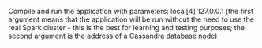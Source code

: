 Compile and run the application with parameters: local[4] 127.0.0.1 (the first argument means that the application will be run without the need to use the real Spark cluster - this is the best for learning and testing purposes; the second argument is the address of a Cassandra database node)
